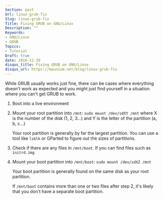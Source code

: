 ```yaml
---
Section: post
Url: linux-grub-fix
Slug: linux-grub-fix
Title: Fixing GRUB on GNU/Linux
Description: ""
Keywords:
- GNU/Linux
- GRUB
Topics:
- Tutorial
Draft: true
date: 2016-12-30
disqus_title: Fixing GRUB on GNU/Linux
disqus_url: https://maunium.net/blog/linux-grub-fix
---
```


While GRUB usually works just fine, there can be cases where everything doesn't
work as expected and you might just find yourself in a situation where you can't
get GRUB to work.

1. Boot into a live environment
2. Mount your root partition into `/mnt`: `sudo mount /dev/sdXY /mnt`
   where X is the number of the disk (1, 2, 3...) and Y is the letter of the partition
	 (a, b, c...)

	 Your root partition is generally by far the largest partition. You can use a
	 tool like `lsblk` or GParted to figure out the sizes of partitions.
2. Check if there are any files in `/mnt/boot`. If you can find files such as
   `initrd.img`
3. Mount your boot partition into `/mnt/boot`: `sudo mount /dev/sdXZ /mnt`

	 Your boot partition is generally found on the same disk as your root partition.

	 If `/mnt/boot` contains more than one or two files after step 2, it's likely
	 that you don't have a separate boot partition.
